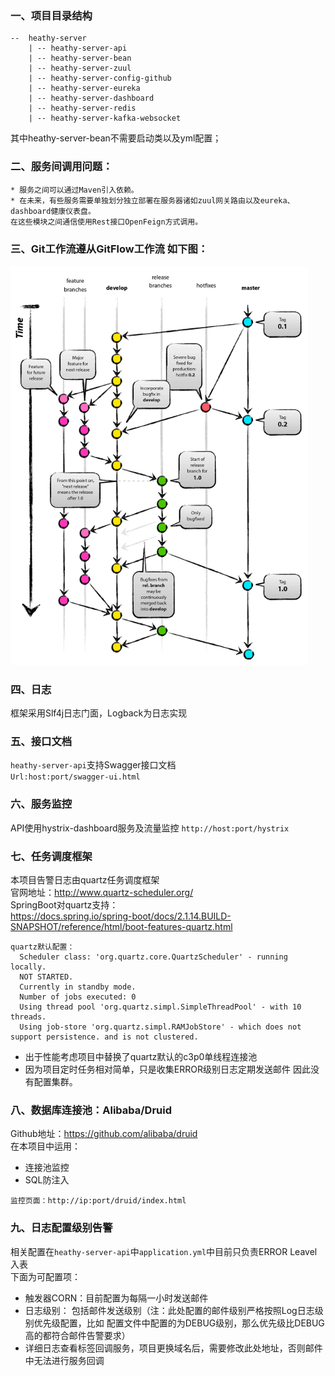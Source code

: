 ### 一、项目目录结构
    --  heathy-server  
        | -- heathy-server-api  
        | -- heathy-server-bean  
        | -- heathy-server-zuul  
        | -- heathy-server-config-github  
        | -- heathy-server-eureka  
        | -- heathy-server-dashboard  
        | -- heathy-server-redis  
        | -- heathy-server-kafka-websocket  
        
其中heathy-server-bean不需要启动类以及yml配置；  
  
### 二、服务间调用问题：
	* 服务之间可以通过Maven引入依赖。
	* 在未来，有些服务需要单独划分独立部署在服务器诸如zuul网关路由以及eureka、dashboard健康仪表盘。  
	在这些模块之间通信使用Rest接口OpenFeign方式调用。  
  
### 三、Git工作流遵从GitFlow工作流 如下图：
!['GitFlow工作流'](images/gitflow.png)

### 四、日志
框架采用Slf4j日志门面，Logback为日志实现

### 五、接口文档
```heathy-server-api```支持Swagger接口文档  
```Url:host:port/swagger-ui.html```

### 六、服务监控
API使用hystrix-dashboard服务及流量监控
```http://host:port/hystrix```

### 七、任务调度框架
本项目告警日志由quartz任务调度框架  
官网地址：http://www.quartz-scheduler.org/  
SpringBoot对quartz支持：  
https://docs.spring.io/spring-boot/docs/2.1.14.BUILD-SNAPSHOT/reference/html/boot-features-quartz.html
```
quartz默认配置：
  Scheduler class: 'org.quartz.core.QuartzScheduler' - running locally.
  NOT STARTED.
  Currently in standby mode.
  Number of jobs executed: 0
  Using thread pool 'org.quartz.simpl.SimpleThreadPool' - with 10 threads.
  Using job-store 'org.quartz.simpl.RAMJobStore' - which does not support persistence. and is not clustered.
``` 
- 出于性能考虑项目中替换了quartz默认的c3p0单线程连接池
- 因为项目定时任务相对简单，只是收集ERROR级别日志定期发送邮件
因此没有配置集群。  
  
### 八、数据库连接池：Alibaba/Druid
Github地址：https://github.com/alibaba/druid  
在本项目中运用：
-   连接池监控
-   SQL防注入
```
监控页面：http://ip:port/druid/index.html
```  


### 九、日志配置级别告警
相关配置在```heathy-server-api```中```application.yml```中目前只负责ERROR Leavel入表  
下面为可配置项：  
-   触发器CORN：目前配置为每隔一小时发送邮件
-   日志级别：
包括邮件发送级别（注：此处配置的邮件级别严格按照Log日志级别优先级配置，比如
配置文件中配置的为DEBUG级别，那么优先级比DEBUG高的都符合邮件告警要求）
-   详细日志查看<A>标签回调服务，项目更换域名后，需要修改此处地址，否则邮件中无法进行服务回调
